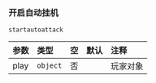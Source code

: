 ### 开启自动挂机
`startautoattack`

| 参数 | 类型     | 空   | 默认 | 注释     |
| :--- | :------- | :--- | :--- | :------- |
| play | `object` | 否   |      | 玩家对象 |

